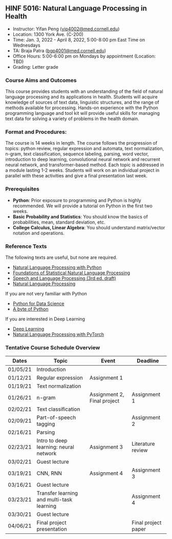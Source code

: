 ## HINF 5016: Natural Language Processing in Health

* Instructor: Yifan Peng ([yip4002@med.cornell.edu](yip4002@med.cornell.edu))
* Location: 1300 York Ave. (C-200)
* Time: Jan. 3, 2022 - April 8, 2022, 5:00-8:00 pm East Time on Wednesdays
* TA: Braja Patra ([bgp4001@med.cornell.edu](bgp4001@med.cornell.edu))
* Office Hours: 5:00-6:00 pm on Mondays by appointment (Location: TBD)
* Grading: Letter grade

### Course Aims and Outcomes

This course provides students with an understanding of the field of natural language processing and its applications in health. Students will acquire knowledge of sources of text data, linguistic structures, and the range of methods available for processing. Hands-on experience with the Python programming language and tool kit will provide useful skills for managing text data for solving a variety of problems in the health domain.

### Format and Procedures: 

The course is 14 weeks in length. The course follows the progression of topics: python review, regular expression and automata, text normalization, n-gram, text classification, sequence labeling, parsing, word vector, introduction to deep learning, convolutional neural network and recurrent neural network, and transformer-based method. Each topic is addressed in a module lasting 1-2 weeks. Students will work on an individual project in parallel with these activities and give a final presentation last week.

### Prerequisites

* **Python**: Prior exposure to programming and Python is highly recommended. We will provide a tutorial on Python in the first two weeks.
* **Basic Probability and Statistics**: You should know the basics of probabilities, mean, standard deviation, etc.
* **College Calculus, Linear Algebra**: You should understand matrix/vector notation and operations.

### Reference Texts

The following texts are useful, but none are required.

* [Natural Language Processing with Python](https://www.nltk.org/book/)
* [Foundations of Statistical Natural Language Processing](https://nlp.stanford.edu/fsnlp/)
* [Speech and Language Processing (3rd ed. draft)](https://web.stanford.edu/~jurafsky/slp3/)
* [Natural Language Processing](https://github.com/jacobeisenstein/gt-nlp-class/blob/master/notes/eisenstein-nlp-notes.pdf)

If you are not very familiar with Python

* [Python for Data Science](https://github.com/jakevdp/PythonDataScienceHandbook)
* [A byte of Python](https://python.swaroopch.com/)

If you are interested in Deep Learning

* [Deep Learning](http://www.deeplearningbook.org/)
* [Natural Language Processing with PyTorch](https://www.amazon.com/Natural-Language-Processing-PyTorch-Applications/dp/1491978236)

### Tentative Course Schedule Overview 

| Dates    | Topic                                     | Event                       | Deadline            |
|----------|-------------------------------------------|-----------------------------|---------------------|
| 01/05/21 | Introduction                              |                             |                     |
| 01/12/21 | Regular expression                        | Assignment 1                |                     |
| 01/19/21 | Text normalization                        |                             |                     |
| 01/26/21 | n-gram                                    | Assignment 2, Final project | Assignment 1        |
| 02/02/21 | Text classification                       |                             |                     |
| 02/09/21 | Part-of-speech tagging                    |                             | Assignment 2        |
| 02/16/21 | Parsing                                   |                             |                     |
| 02/23/21 | Intro to deep learning: neural network    | Assignment 3                | Literature review   |
| 03/02/21 | Guest lecture                             |                             |                     |
| 03/19/21 | CNN, RNN                                  | Assignment 4                | Assignment 3        |
| 03/16/21 | Guest lecture                             |                             |                     |
| 03/23/21 | Transfer learning and multi-task learning |                             | Assignment 4        |
| 03/30/21 | Guest lecture                             |                             |                     |
| 04/06/21 | Final project presentation                |                             | Final project paper |
